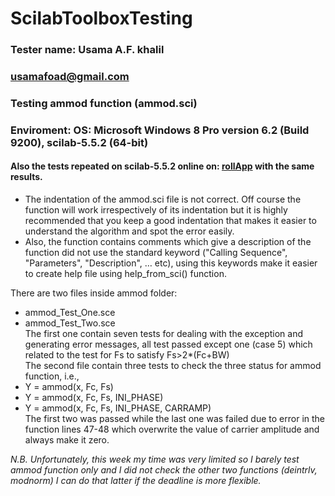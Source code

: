 # ScilabToolboxTesting  
### Tester name: Usama A.F. khalil  
### usamafoad@gmail.com  
### Testing ammod function (ammod.sci)  
### Enviroment: OS: Microsoft Windows 8 Pro version 6.2 (Build 9200), scilab-5.5.2 (64-bit)  
#### Also the tests repeated on scilab-5.5.2 online on: [rollApp](https://www.rollapp.com/app/scilab) with the same results.  


 - The indentation of the ammod.sci file is not correct. Off course the function will work irrespectively of its indentation but it is highly recommended that you keep a good indentation that makes it easier to understand the algorithm and spot the error easily.  
 - Also, the function contains comments which give a description of the function did not use the standard keyword ("Calling Sequence", "Parameters", "Description", … etc), using this keywords make it easier to create help file using help_from_sci() function.  

 There are two files inside ammod folder:  
 * ammod_Test_One.sce  
 * ammod_Test_Two.sce  
The first one contain seven tests for dealing with the exception and generating error messages, all test passed except one (case 5) which related to the test for Fs to satisfy Fs>2*(Fc+BW)  
The second file contain three tests to check the three status for ammod function, i.e.,  
*  Y = ammod(x, Fc, Fs)  
*  Y = ammod(x, Fc, Fs, INI_PHASE)  
*  Y = ammod(x, Fc, Fs, INI_PHASE, CARRAMP)  
The first two was passed while the last one was failed due to error in the function lines 47-48 which overwrite the value of carrier amplitude and always make it zero.  

*N.B. Unfortunately, this week my time was very limited so I barely test ammod function only and I did not check the other two functions (deintrlv, modnorm) I can do that latter if the deadline is more flexible.*  